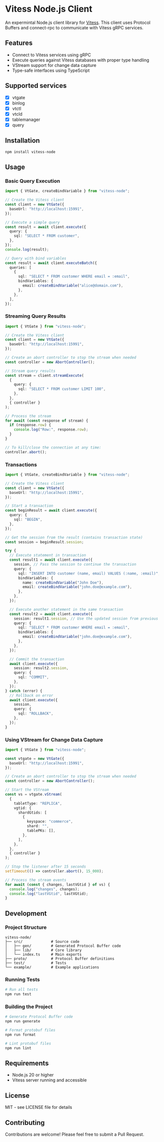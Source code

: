 # Vitess Node.js Client

An expermintal Node.js client library for [Vitess](https://vitess.io/). This client uses Protocol Buffers and connect-rpc to communicate with Vitess gRPC services.

## Features

- Connect to Vitess services using gRPC
- Execute queries against Vitess databases with proper type handling
- VStream support for change data capture
- Type-safe interfaces using TypeScript

## Supported services

- [x] vtgate
- [x] binlog
- [x] vtctl
- [x] vtcld
- [x] tablemanager
- [x] query

## Installation

```bash
npm install vitess-node
```

## Usage

### Basic Query Execution

```typescript
import { VtGate, createBindVariable } from "vitess-node";

// Create the Vitess client
const client = new VtGate({
  baseUrl: "http://localhost:15991",
});

// Execute a simple query
const result = await client.execute({
  query: {
    sql: "SELECT * FROM customer",
  },
});
console.log(result);

// Query with bind variables
const result = await client.executeBatch({
  queries: [
    {
      sql: "SELECT * FROM customer WHERE email = :email",
      bindVariables: {
        email: createBindVariable("alice@domain.com"),
      },
    },
  ],
});
```

### Streaming Query Results

```typescript
import { VtGate } from "vitess-node";

// Create the Vitess client
const client = new VtGate({
  baseUrl: "http://localhost:15991",
});

// Create an abort controller to stop the stream when needed
const controller = new AbortController();

// Stream query results
const stream = client.streamExecute(
  {
    query: {
      sql: "SELECT * FROM customer LIMIT 100",
    },
  },
  { controller }
);

// Process the stream
for await (const response of stream) {
  if (response.row) {
    console.log("Row:", response.row);
  }
}

// To kill/close the connection at any time:
controller.abort();
```

### Transactions

```typescript
import { VtGate, createBindVariable } from "vitess-node";

// Create the Vitess client
const client = new VtGate({
  baseUrl: "http://localhost:15991",
});

// Start a transaction
const beginResult = await client.execute({
  query: {
    sql: "BEGIN",
  },
});

// Get the session from the result (contains transaction state)
const session = beginResult.session;

try {
  // Execute statement in transaction
  const result1 = await client.execute({
    session, // Pass the session to continue the transaction
    query: {
      sql: "INSERT INTO customer (name, email) VALUES (:name, :email)",
      bindVariables: {
        name: createBindVariable("John Doe"),
        email: createBindVariable("john.doe@example.com"),
      },
    },
  });

  // Execute another statement in the same transaction
  const result2 = await client.execute({
    session: result1.session, // Use the updated session from previous query
    query: {
      sql: "SELECT * FROM customer WHERE email = :email",
      bindVariables: {
        email: createBindVariable("john.doe@example.com"),
      },
    },
  });

  // Commit the transaction
  await client.execute({
    session: result2.session,
    query: {
      sql: "COMMIT",
    },
  });
} catch (error) {
  // Rollback on error
  await client.execute({
    session,
    query: {
      sql: "ROLLBACK",
    },
  });
}
```

### Using VStream for Change Data Capture

```typescript
import { VtGate } from "vitess-node";

const vtgate = new VtGate({
  baseUrl: "http://localhost:15991",
});

// Create an abort controller to stop the stream when needed
const controller = new AbortController();

// Start the VStream
const vs = vtgate.vStream(
  {
    tabletType: "REPLICA",
    vgtid: {
      shardGtids: [
        {
          keyspace: "commerce",
          shard: "",
          tablePKs: [],
        },
      ],
    },
  },
  { controller }
);

// Stop the listener after 15 seconds
setTimeout(() => controller.abort(), 15_000);

// Process the stream events
for await (const { changes, lastVGtid } of vs) {
  console.log("changes", changes);
  console.log("lastVGtid", lastVGtid);
}
```

## Development

### Project Structure

```
vitess-node/
├── src/             # Source code
│   ├── gen/         # Generated Protocol Buffer code
│   ├── lib/         # Core library
│   └── index.ts     # Main exports
├── proto/           # Protocol Buffer definitions
├── test/            # Tests
└── example/         # Example applications
```

### Running Tests

```bash
# Run all tests
npm run test
```

### Building the Project

```bash
# Generate Protocol Buffer code
npm run generate

# Format protobuf files
npm run format

# Lint protobuf files
npm run lint
```

## Requirements

- Node.js 20 or higher
- Vitess server running and accessible

## License

MIT - see LICENSE file for details

## Contributing

Contributions are welcome! Please feel free to submit a Pull Request.

